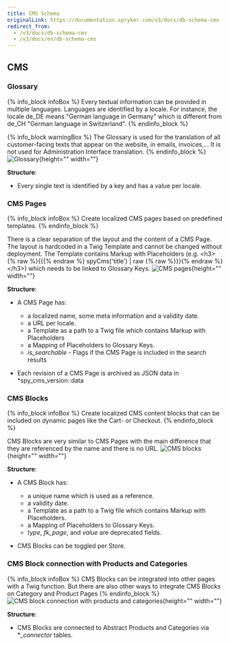 ```yaml
---
title: CMS Schema
originalLink: https://documentation.spryker.com/v3/docs/db-schema-cms
redirect_from:
  - /v3/docs/db-schema-cms
  - /v3/docs/en/db-schema-cms
---
```



## CMS

### Glossary

{% info_block infoBox %}
Every textual information can be provided in multiple languages. Languages are identified by a locale. For instance, the locale de_DE means "German language in Germany" which is different from de_CH "German language in Switzerland".
{% endinfo_block %}

{% info_block warningBox %}
The Glossary is used for the translation of all customer-facing texts that appear on the website, in emails, invoices,... It is not used for Administration Interface translation.
{% endinfo_block %}
![Glossary](https://spryker.s3.eu-central-1.amazonaws.com/docs/Developer+Guide/Database+Schema+Guide/CMS+Schema/glossary.png){height="" width=""}

**Structure**:

* Every single text is identified by a key and has a value per locale.

### CMS Pages

{% info_block infoBox %}
Create localized CMS pages based on predefined templates.
{% endinfo_block %}

There is a clear separation of the layout and the content of a CMS Page. The layout is hardcoded in a Twig Template and cannot be changed without deployment. The Template contains Markup with Placeholders (e.g. &lt;h3&gt;{% raw %}{{{% endraw %} spyCms('title') | raw {% raw %}}}{% endraw %}&lt;/h3&gt;) which needs to be linked to Glossary Keys.
![CMS pages](https://spryker.s3.eu-central-1.amazonaws.com/docs/Developer+Guide/Database+Schema+Guide/CMS+Schema/cms-pages.png){height="" width=""}

**Structure**:

* A CMS Page has:

  - a localized name, some meta information and a validity date.
  - a URL per locale.
  - a Template as a path to a Twig file which contains Markup with Placeholders
  - a Mapping of Placeholders to Glossary Keys.
  - *is_searchable* - Flags if the CMS Page is included in the search results

* Each revision of a CMS Page is archived as JSON data in *spy_cms_version::data

### CMS Blocks

{% info_block infoBox %}
Create localized CMS content blocks that can be included on dynamic pages like the Cart- or Checkout.
{% endinfo_block %}

CMS Blocks are very similar to CMS Pages with the main difference that they are referenced by the name and there is no URL.
![CMS blocks](https://spryker.s3.eu-central-1.amazonaws.com/docs/Developer+Guide/Database+Schema+Guide/CMS+Schema/cms-blocks.png){height="" width=""}

**Structure**:

* A CMS Block has:

  - a unique name which is used as a reference.
  - a validity date.
  - a Template as a path to a Twig file which contains Markup with Placeholders.
  - a Mapping of Placeholders to Glossary Keys.
  - *type*, *fk_page*, and *value* are deprecated fields.

* CMS Blocks can be toggled per Store.

### CMS Block connection with Products and Categories

{% info_block infoBox %}
CMS Blocks can be integrated into other pages with a Twig function. But there are also other ways to integrate CMS Blocks on Category and Product Pages
{% endinfo_block %}
![CMS block connection with products and categories](https://spryker.s3.eu-central-1.amazonaws.com/docs/Developer+Guide/Database+Schema+Guide/CMS+Schema/cms-block-connection-products-categories.png){height="" width=""}

**Structure**:

* CMS Blocks are connected to Abstract Products and Categories via **_connector* tables.


